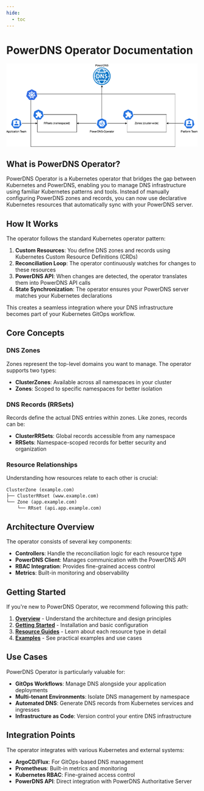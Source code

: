 ```yaml
---
hide:
  - toc
---
```


# PowerDNS Operator Documentation

![high-level](./assets/diagrams-high-level-simple.png)

## What is PowerDNS Operator?

PowerDNS Operator is a Kubernetes operator that bridges the gap between Kubernetes and PowerDNS, enabling you to manage DNS infrastructure using familiar Kubernetes patterns and tools. Instead of manually configuring PowerDNS zones and records, you can now use declarative Kubernetes resources that automatically sync with your PowerDNS server.

## How It Works

The operator follows the standard Kubernetes operator pattern:

1. **Custom Resources**: You define DNS zones and records using Kubernetes Custom Resource Definitions (CRDs)
2. **Reconciliation Loop**: The operator continuously watches for changes to these resources
3. **PowerDNS API**: When changes are detected, the operator translates them into PowerDNS API calls
4. **State Synchronization**: The operator ensures your PowerDNS server matches your Kubernetes declarations

This creates a seamless integration where your DNS infrastructure becomes part of your Kubernetes GitOps workflow.

## Core Concepts

### DNS Zones
Zones represent the top-level domains you want to manage. The operator supports two types:

- **ClusterZones**: Available across all namespaces in your cluster
- **Zones**: Scoped to specific namespaces for better isolation

### DNS Records (RRSets)
Records define the actual DNS entries within zones. Like zones, records can be:

- **ClusterRRSets**: Global records accessible from any namespace
- **RRSets**: Namespace-scoped records for better security and organization

### Resource Relationships
Understanding how resources relate to each other is crucial:

```
ClusterZone (example.com)
├── ClusterRRset (www.example.com)
└── Zone (app.example.com)
    └── RRset (api.app.example.com)
```

## Architecture Overview

The operator consists of several key components:

- **Controllers**: Handle the reconciliation logic for each resource type
- **PowerDNS Client**: Manages communication with the PowerDNS API
- **RBAC Integration**: Provides fine-grained access control
- **Metrics**: Built-in monitoring and observability

## Getting Started

If you're new to PowerDNS Operator, we recommend following this path:

1. **[Overview](introduction/overview.md)** - Understand the architecture and design principles
2. **[Getting Started](introduction/getting-started.md)** - Installation and basic configuration
3. **[Resource Guides](guides/)** - Learn about each resource type in detail
4. **[Examples](snippets/)** - See practical examples and use cases

## Use Cases

PowerDNS Operator is particularly valuable for:

- **GitOps Workflows**: Manage DNS alongside your application deployments
- **Multi-tenant Environments**: Isolate DNS management by namespace
- **Automated DNS**: Generate DNS records from Kubernetes services and ingresses
- **Infrastructure as Code**: Version control your entire DNS infrastructure

## Integration Points

The operator integrates with various Kubernetes and external systems:

- **ArgoCD/Flux**: For GitOps-based DNS management
- **Prometheus**: Built-in metrics and monitoring
- **Kubernetes RBAC**: Fine-grained access control
- **PowerDNS API**: Direct integration with PowerDNS Authoritative Server
